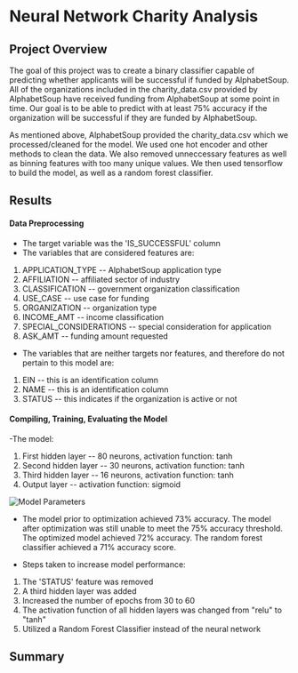 # Neural Network Charity Analysis

## Project Overview

The goal of this project was to create a binary classifier capable of predicting whether applicants will be successful if funded by AlphabetSoup. All of the organizations included in the charity_data.csv provided by AlphabetSoup have received funding from AlphabetSoup at some point in time. Our goal is to be able to predict with at least 75% accuracy if the organization will be successful if they are funded by AlphabetSoup.

As mentioned above, AlphabetSoup provided the charity_data.csv which we processed/cleaned for the model. We used one hot encoder and other methods to clean the data. We also removed unneccessary features as well as binning features with too many unique values. We then used tensorflow to build the model, as well as a random forest classifier.

## Results

#### Data Preprocessing

- The target variable was the 'IS_SUCCESSFUL' column
- The variables that are considered features are:
1. APPLICATION_TYPE -- AlphabetSoup application type
2. AFFILIATION -- affiliated sector of industry
3. CLASSIFICATION -- government organization classification
4. USE_CASE -- use case for funding
5. ORGANIZATION -- organization type
6. INCOME_AMT -- income classification
7. SPECIAL_CONSIDERATIONS -- special consideration for application
8. ASK_AMT -- funding amount requested

- The variables that are neither targets nor features, and therefore do not pertain to this model are:
1. EIN -- this is an identification column
2. NAME -- this is an identification column
3. STATUS -- this indicates if the organization is active or not

#### Compiling, Training, Evaluating the Model

-The model:
1. First hidden layer -- 80 neurons, activation function: tanh
2. Second hidden layer -- 30 neurons, activation function: tanh
3. Third hidden layer -- 16 neurons, activation function: tanh
4. Output layer -- activation function: sigmoid

![Model Parameters](https://user-images.githubusercontent.com/88804543/147017568-9e226f22-9e31-49e1-a860-61755e0e3d6f.png)


- The model prior to optimization achieved 73% accuracy. The model after optimization was still unable to meet the 75% accuracy threshold. The optimized model achieved 72% accuracy. The random forest classifier achieved a 71% accuracy score.

- Steps taken to increase model performance:
1. The 'STATUS' feature was removed
2. A third hidden layer was added
3. Increased the number of epochs from 30 to 60
4. The activation function of all hidden layers was changed from "relu" to "tanh"
5. Utilized a Random Forest Classifier instead of the neural network

## Summary
